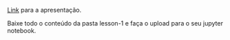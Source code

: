 [Link](https://docs.google.com/presentation/d/11wEOTwzIMQM5WuvVAJWjcJnuA6uvvvi7eJa316INR0I) para a apresentação.

Baixe todo o conteúdo da pasta lesson-1 e faça o upload para o seu jupyter notebook.
